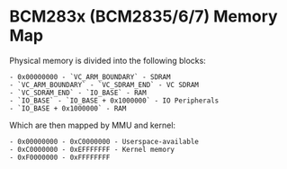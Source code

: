 BCM283x (BCM2835/6/7) Memory Map
================================

Physical memory is divided into the following blocks:

    - 0x00000000 - `VC_ARM_BOUNDARY` - SDRAM
    - `VC_ARM_BOUNDARY` - `VC_SDRAM_END` - VC SDRAM
    - `VC_SDRAM_END` - `IO_BASE` - RAM
    - `IO_BASE` - `IO_BASE + 0x1000000` - IO Peripherals
    - `IO_BASE + 0x1000000` - RAM

Which are then mapped by MMU and kernel:

    - 0x00000000 - 0xC0000000 - Userspace-available
    - 0xC0000000 - 0xEFFFFFFF - Kernel memory
    - 0xF0000000 - 0xFFFFFFFF
